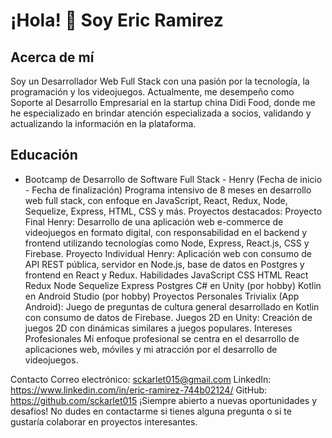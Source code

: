# ¡Hola! 👋 Soy Eric Ramirez

## Acerca de mí
Soy un Desarrollador Web Full Stack con una pasión por la tecnología, la programación y los videojuegos. Actualmente, me desempeño como Soporte al Desarrollo Empresarial en la startup china Didi Food, donde me he especializado en brindar atención especializada a socios, validando y actualizando la información en la plataforma.

## Educación

 - Bootcamp de Desarrollo de Software Full Stack - Henry
    (Fecha de inicio - Fecha de finalización)
Programa intensivo de 8 meses en desarrollo web full stack, con enfoque en JavaScript, React, Redux, Node, Sequelize, Express, HTML, CSS y más.
Proyectos destacados:
Proyecto Final Henry: Desarrollo de una aplicación web e-commerce de videojuegos en formato digital, con responsabilidad en el backend y frontend utilizando tecnologías como Node, Express, React.js, CSS y Firebase.
Proyecto Individual Henry: Aplicación web con consumo de API REST pública, servidor en Node.js, base de datos en Postgres y frontend en React y Redux.
Habilidades
JavaScript
CSS
HTML
React
Redux
Node
Sequelize
Express
Postgres
C# en Unity (por hobby)
Kotlin en Android Studio (por hobby)
Proyectos Personales
Trivialix (App Android): Juego de preguntas de cultura general desarrollado en Kotlin con consumo de datos de Firebase.
Juegos 2D en Unity: Creación de juegos 2D con dinámicas similares a juegos populares.
Intereses Profesionales
Mi enfoque profesional se centra en el desarrollo de aplicaciones web, móviles y mi atracción por el desarrollo de videojuegos.

Contacto
Correo electrónico: sckarlet015@gmail.com
LinkedIn: https://www.linkedin.com/in/eric-ramirez-744b02124/
GitHub: https://github.com/sckarlet015
¡Siempre abierto a nuevas oportunidades y desafíos! No dudes en contactarme si tienes alguna pregunta o si te gustaría colaborar en proyectos interesantes.
